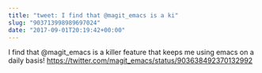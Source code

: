 ```yaml
---
title: "tweet: I find that @magit_emacs is a ki"
slug: "903713998989697024"
date: "2017-09-01T20:19:42+00:00"
---
```

I find that @magit_emacs is a killer feature that keeps me using emacs on a daily basis! https://twitter.com/magit_emacs/status/903638492370132992